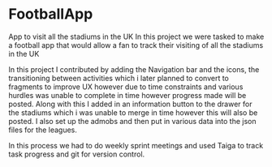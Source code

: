 # FootballApp
App to visit all the stadiums in the UK
In this project we were tasked to make a football app that would allow a fan to track their visiting of all the stadiums in the UK

In this project I contributed by adding the Navigation bar and the icons, the transitioning between activities which i later planned to convert to fragments to improve
UX however due to time constraints and various hurdles was unable to complete in time however progress made will be posted. Along with this I added in an information button
to the drawer for the stadiums which i was unable to merge in time however this will also be posted. I also set up the admobs and then put in various data into the json
files for the leagues.

In this process we had to do weekly sprint meetings and used Taiga to track task progress and git for version control. 
